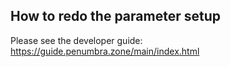 ## How to redo the parameter setup

Please see the developer guide: https://guide.penumbra.zone/main/index.html
